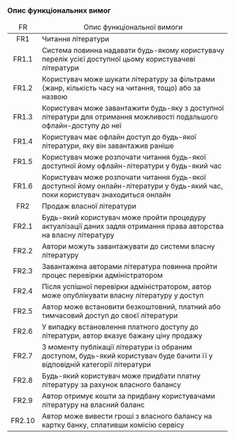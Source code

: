 ### Опис функціональних вимог 

<table>
    <thead align="center">
        <tr>
            <td>FR</td>
            <td>Опис функціональної вимоги</td>
        </tr>
    </thead>
    <tbody>
        <tr>
            <td align="center">FR1</td>
            <td>Читання літератури</td>
        </tr>
        <tr>
            <td align="center">FR1.1</td>
            <td>Система повинна надавати будь-якому користувачу перелік усієї доступної цьому користувачеві літератури</td>
        </tr>
        <tr>
            <td align="center">FR1.2</td>
            <td>Користувач може шукати літературу за фільтрами (жанр, кількість часу на читання, тощо) або за назвою</td>
        </tr>
        <tr>
            <td align="center">FR1.3</td>
            <td>Користувач може завантажити будь-яку з доступної літератури для отримання можливості подальшого офлайн-доступу до неї</td>
        </tr>
        <tr>
            <td align="center">FR1.4</td>
            <td>Користувач має офлайн доступ до будь-якої літератури, яку він завантажив раніше</td>
        </tr>
        <tr>
            <td align="center">FR1.5</td>
            <td>Користувач може розпочати читання будь-якої доступної йому офлайн-літератури у будь-який час</td>
        </tr>
        <tr>
            <td align="center">FR1.6</td>
            <td>Користувач може розпочати читання будь-якої доступної йому онлайн-літератури у будь-який час, поки користувач знаходиться онлайн</td>
        </tr>
        <tr>
            <td align="center">FR2</td>
            <td>Продаж власної літератури</td>
        </tr>
        <tr>
            <td align="center">FR2.1</td>
            <td>Будь-який користувач може пройти процедуру актуалізації даних задля отримання права авторства на власну літературу</td>
        </tr>
        <tr>
            <td align="center">FR2.2</td>
            <td>Автори можуть завантажувати до системи власну літературу</td>
        </tr>
        <tr>
            <td align="center">FR2.3</td>
            <td>Завантажена авторами література повинна пройти процес перевірки адміністратором</td>
        </tr>
        <tr>
            <td align="center">FR2.4</td>
            <td>Після успішної перевірки адміністратором, автор може опублікувати власну літературу у доступ</td>
        </tr>
        <tr>
            <td align="center">FR2.5</td>
            <td>Автор може встановити безкоштовний, платний або тимчасовий доступ до своєї літератури</td>
        </tr>
        <tr>
            <td align="center">FR2.6</td>
            <td>У випадку встановлення платного доступу до літератури, автор вказує бажану ціну продажу</td>
        </tr>
        <tr>
            <td align="center">FR2.7</td>
            <td>З моменту публікації літератури із обраним доступом, будь-який користувач буде бачити її у відповідній категорії літератури</td>
        </tr>
        <tr>
            <td align="center">FR2.8</td>
            <td>Будь-який користувач може придбати платну літературу за рахунок власного балансу</td>
        </tr>
        <tr>
            <td align="center">FR2.9</td>
            <td>Автор отримує кошти за придбану користувачами літературу на власний баланс</td>
        </tr>
        <tr>
            <td align="center">FR2.10</td>
            <td>Автор може вивести гроші з власного балансу на картку банку, сплативши комісію сервісу</td>
        </tr>
    </tbody>
</table>
